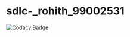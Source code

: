 # sdlc-_rohith_99002531

[![Codacy Badge](https://api.codacy.com/project/badge/Grade/69c7be61d70047548e7b6471fda05adc)](https://app.codacy.com/manual/99002531/sdlc-_rohith_99002531?utm_source=github.com&utm_medium=referral&utm_content=99002531/sdlc-_rohith_99002531&utm_campaign=Badge_Grade_Dashboard)